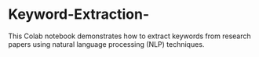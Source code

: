 # Keyword-Extraction-
This Colab notebook demonstrates how to extract keywords from research papers using natural language processing (NLP) techniques.
